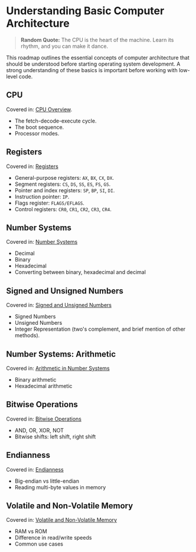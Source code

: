 # Understanding Basic Computer Architecture

> **Random Quote:** The CPU is the heart of the machine. Learn its rhythm, and you can make it dance.

This roadmap outlines the essential concepts of computer architecture that should be understood before starting operating system development. A strong understanding of these basics is important before working with low-level code.

## CPU

Covered in: [CPU Overview](../notes/01_computer_architecture/01_cpu.md).

+ The fetch-decode-execute cycle.
+ The boot sequence.
+ Processor modes.

## Registers

Covered in: [Registers](../notes/01_computer_architecture/02_registers.md)

+ General-purpose registers: `AX`, `BX`, `CX`, `DX`.
+ Segment registers: `CS`, `DS`, `SS`, `ES`, `FS`, `GS`.
+ Pointer and index registers: `SP`, `BP`, `SI`, `DI`.
+ Instruction pointer: `IP`.
+ Flags register: `FLAGS/EFLAGS`.
+ Control registers: `CR0`, `CR1`, `CR2`, `CR3`, `CR4`.

## Number Systems

Covered in: [Number Systems](../notes/01_computer_architecture/08_number_systems.md)

+ Decimal
+ Binary
+ Hexadecimal
+ Converting between binary, hexadecimal and decimal

## Signed and Unsigned Numbers

Covered in: [Signed and Unsigned Numbers](../notes/01_computer_architecture/09_signed_and_unsigned_numbers.md)

+ Signed Numbers
+ Unsigned Numbers
+ Integer Representation (two's complement, and brief mention of other methods).

## Number Systems: Arithmetic

Covered in: [Arithmetic in Number Systems](../notes/01_computer_architecture/10_number_systems_arithmetic.md)

+ Binary arithmetic
+ Hexadecimal arithmetic

## Bitwise Operations

Covered in: [Bitwise Operations](../notes/01_computer_architecture/13_bitwise_operations.md)

+ AND, OR, XOR, NOT
+ Bitwise shifts: left shift, right shift

## Endianness

Covered in: [Endianness](../notes/01_computer_architecture/14_endianness.md)

+ Big-endian vs little-endian
+ Reading multi-byte values in memory

## Volatile and Non-Volatile Memory

Covered in: [Volatile and Non-Volatile Memory](../notes/01_computer_architecture/15_volatile_and_non_volatile_memory.md)

+ RAM vs ROM
+ Difference in read/write speeds
+ Common use cases
